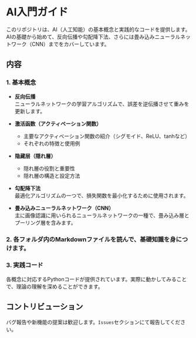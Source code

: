 # AI入門ガイド

このリポジトリは、AI（人工知能）の基本概念と実践的なコードを提供します。AIの基礎から始めて、反向伝播や勾配降下法、さらには畳み込みニューラルネットワーク（CNN）までをカバーしています。

## 内容

### 1. 基本概念

- **反向伝播**  
  ニューラルネットワークの学習アルゴリズムで、誤差を逆伝播させて重みを更新します。

- **激活函数（アクティベーション関数）**
   - 主要なアクティベーション関数の紹介（シグモイド、ReLU、tanhなど）
   - それぞれの特徴と使用例

- **隐藏层（隠れ層）**
   - 隠れ層の役割と重要性
   - 隠れ層の構造と設定方法

- **勾配降下法**  
  最適化アルゴリズムの一つで、損失関数を最小化するために使用されます。

- **畳み込みニューラルネットワーク（CNN）**  
  主に画像認識に用いられるニューラルネットワークの一種で、畳み込み層とプーリング層を含みます。



### 2. 各フォルダ内のMarkdownファイルを読んで、基礎知識を身につけます。
### 3. 実践コード

各概念に対応するPythonコードが提供されています。実際に動かしてみることで、理論の理解を深めることができます。

## コントリビューション

バグ報告や新機能の提案は歓迎します。`Issues`セクションにて報告してください。





